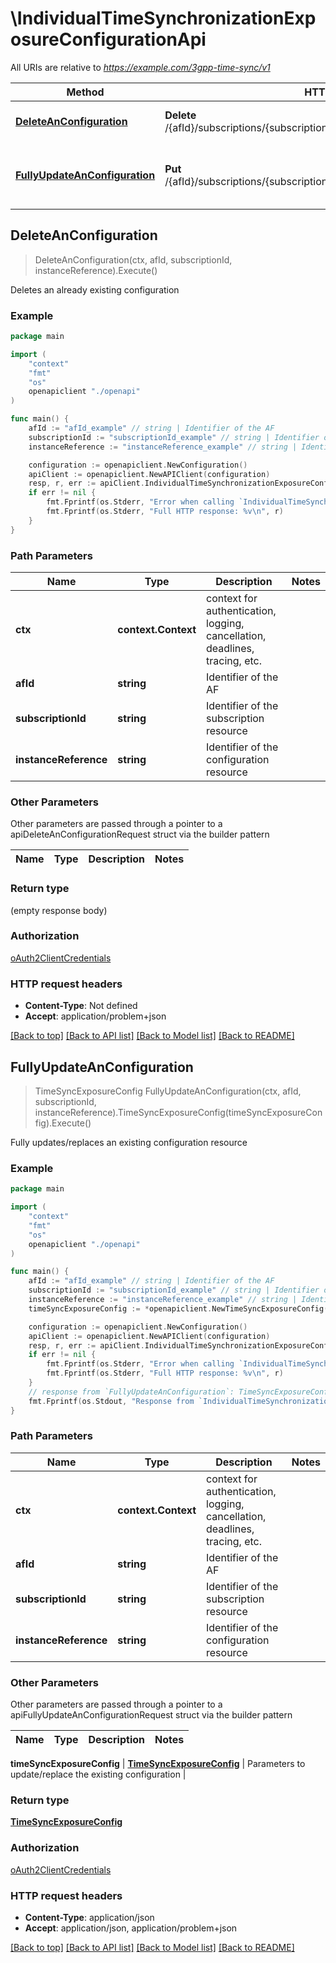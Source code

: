 # \IndividualTimeSynchronizationExposureConfigurationApi

All URIs are relative to *https://example.com/3gpp-time-sync/v1*

Method | HTTP request | Description
------------- | ------------- | -------------
[**DeleteAnConfiguration**](IndividualTimeSynchronizationExposureConfigurationApi.md#DeleteAnConfiguration) | **Delete** /{afId}/subscriptions/{subscriptionId}/configurations/{instanceReference} | Deletes an already existing configuration
[**FullyUpdateAnConfiguration**](IndividualTimeSynchronizationExposureConfigurationApi.md#FullyUpdateAnConfiguration) | **Put** /{afId}/subscriptions/{subscriptionId}/configurations/{instanceReference} | Fully updates/replaces an existing configuration resource



## DeleteAnConfiguration

> DeleteAnConfiguration(ctx, afId, subscriptionId, instanceReference).Execute()

Deletes an already existing configuration

### Example

```go
package main

import (
    "context"
    "fmt"
    "os"
    openapiclient "./openapi"
)

func main() {
    afId := "afId_example" // string | Identifier of the AF
    subscriptionId := "subscriptionId_example" // string | Identifier of the subscription resource
    instanceReference := "instanceReference_example" // string | Identifier of the configuration resource

    configuration := openapiclient.NewConfiguration()
    apiClient := openapiclient.NewAPIClient(configuration)
    resp, r, err := apiClient.IndividualTimeSynchronizationExposureConfigurationApi.DeleteAnConfiguration(context.Background(), afId, subscriptionId, instanceReference).Execute()
    if err != nil {
        fmt.Fprintf(os.Stderr, "Error when calling `IndividualTimeSynchronizationExposureConfigurationApi.DeleteAnConfiguration``: %v\n", err)
        fmt.Fprintf(os.Stderr, "Full HTTP response: %v\n", r)
    }
}
```

### Path Parameters


Name | Type | Description  | Notes
------------- | ------------- | ------------- | -------------
**ctx** | **context.Context** | context for authentication, logging, cancellation, deadlines, tracing, etc.
**afId** | **string** | Identifier of the AF | 
**subscriptionId** | **string** | Identifier of the subscription resource | 
**instanceReference** | **string** | Identifier of the configuration resource | 

### Other Parameters

Other parameters are passed through a pointer to a apiDeleteAnConfigurationRequest struct via the builder pattern


Name | Type | Description  | Notes
------------- | ------------- | ------------- | -------------




### Return type

 (empty response body)

### Authorization

[oAuth2ClientCredentials](../README.md#oAuth2ClientCredentials)

### HTTP request headers

- **Content-Type**: Not defined
- **Accept**: application/problem+json

[[Back to top]](#) [[Back to API list]](../README.md#documentation-for-api-endpoints)
[[Back to Model list]](../README.md#documentation-for-models)
[[Back to README]](../README.md)


## FullyUpdateAnConfiguration

> TimeSyncExposureConfig FullyUpdateAnConfiguration(ctx, afId, subscriptionId, instanceReference).TimeSyncExposureConfig(timeSyncExposureConfig).Execute()

Fully updates/replaces an existing configuration resource

### Example

```go
package main

import (
    "context"
    "fmt"
    "os"
    openapiclient "./openapi"
)

func main() {
    afId := "afId_example" // string | Identifier of the AF
    subscriptionId := "subscriptionId_example" // string | Identifier of the subscription resource
    instanceReference := "instanceReference_example" // string | Identifier of the configuration resource
    timeSyncExposureConfig := *openapiclient.NewTimeSyncExposureConfig(int32(123), *openapiclient.NewPtpInstance(*openapiclient.NewInstanceType(), *openapiclient.NewProtocol(), "PtpProfile_example"), int32(123), "ConfigNotifId_example", "ConfigNotifUri_example") // TimeSyncExposureConfig | Parameters to update/replace the existing configuration

    configuration := openapiclient.NewConfiguration()
    apiClient := openapiclient.NewAPIClient(configuration)
    resp, r, err := apiClient.IndividualTimeSynchronizationExposureConfigurationApi.FullyUpdateAnConfiguration(context.Background(), afId, subscriptionId, instanceReference).TimeSyncExposureConfig(timeSyncExposureConfig).Execute()
    if err != nil {
        fmt.Fprintf(os.Stderr, "Error when calling `IndividualTimeSynchronizationExposureConfigurationApi.FullyUpdateAnConfiguration``: %v\n", err)
        fmt.Fprintf(os.Stderr, "Full HTTP response: %v\n", r)
    }
    // response from `FullyUpdateAnConfiguration`: TimeSyncExposureConfig
    fmt.Fprintf(os.Stdout, "Response from `IndividualTimeSynchronizationExposureConfigurationApi.FullyUpdateAnConfiguration`: %v\n", resp)
}
```

### Path Parameters


Name | Type | Description  | Notes
------------- | ------------- | ------------- | -------------
**ctx** | **context.Context** | context for authentication, logging, cancellation, deadlines, tracing, etc.
**afId** | **string** | Identifier of the AF | 
**subscriptionId** | **string** | Identifier of the subscription resource | 
**instanceReference** | **string** | Identifier of the configuration resource | 

### Other Parameters

Other parameters are passed through a pointer to a apiFullyUpdateAnConfigurationRequest struct via the builder pattern


Name | Type | Description  | Notes
------------- | ------------- | ------------- | -------------



 **timeSyncExposureConfig** | [**TimeSyncExposureConfig**](TimeSyncExposureConfig.md) | Parameters to update/replace the existing configuration | 

### Return type

[**TimeSyncExposureConfig**](TimeSyncExposureConfig.md)

### Authorization

[oAuth2ClientCredentials](../README.md#oAuth2ClientCredentials)

### HTTP request headers

- **Content-Type**: application/json
- **Accept**: application/json, application/problem+json

[[Back to top]](#) [[Back to API list]](../README.md#documentation-for-api-endpoints)
[[Back to Model list]](../README.md#documentation-for-models)
[[Back to README]](../README.md)

